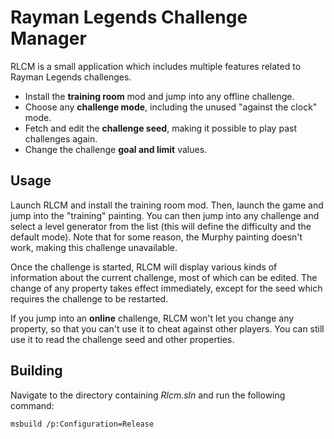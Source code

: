 # Rayman Legends Challenge Manager

RLCM is a small application which includes multiple features related to Rayman Legends challenges.

- Install the **training room** mod and jump into any offline challenge.
- Choose any **challenge mode**, including the unused "against the clock" mode.
- Fetch and edit the **challenge seed**, making it possible to play past challenges again.
- Change the challenge **goal and limit** values.

## Usage

Launch RLCM and install the training room mod. Then, launch the game and jump into the "training" painting. You can then jump into any challenge and select a level generator from the list (this will define the difficulty and the default mode). Note that for some reason, the Murphy painting doesn't work, making this challenge unavailable.

Once the challenge is started, RLCM will display various kinds of information about the current challenge, most of which can be edited. The change of any property takes effect immediately, except for the seed which requires the challenge to be restarted.

If you jump into an **online** challenge, RLCM won't let you change any property, so that you can't use it to cheat against other players. You can still use it to read the challenge seed and other properties.

## Building

Navigate to the directory containing *Rlcm.sln* and run the following command:
```
msbuild /p:Configuration=Release
```
